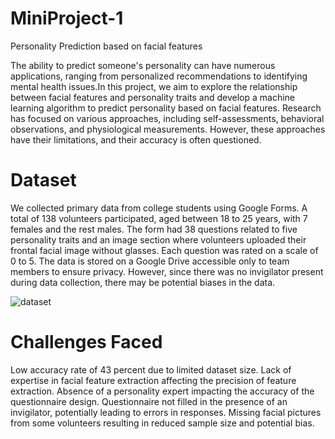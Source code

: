 # MiniProject-1
Personality Prediction based on facial features

The ability to predict someone's personality can have numerous applications, ranging from personalized recommendations to identifying mental health issues.In this project, we aim to explore the relationship between facial features and personality traits and develop a machine learning algorithm to predict personality based on facial features. Research has focused on various approaches, including self-assessments, behavioral observations, and physiological measurements. However, these approaches have their limitations, and their accuracy is often questioned.

# Dataset
We collected primary data from college students using Google Forms. A total of 138 volunteers participated, aged between 18 to 25 years, with 7 females and the rest males. The form had 38 questions related to five personality traits and an image section where volunteers uploaded their frontal facial image without glasses. Each question was rated on a scale of 0 to 5. The data is stored on a Google Drive accessible only to team members to ensure privacy. However, since there was no invigilator present during data collection, there may be potential biases in the data.

![dataset](https://github.com/Neha2109/MiniProject-1/assets/78674240/0e74d890-b6ca-4240-85b0-e377cbc622c2)

# Challenges Faced
Low accuracy rate of 43 percent due to limited dataset size.
Lack of expertise in facial feature extraction affecting the precision of feature extraction.
Absence of a personality expert impacting the accuracy of the questionnaire design.
Questionnaire not filled in the presence of an invigilator, potentially leading to errors in responses.
Missing facial pictures from some volunteers resulting in reduced sample size and potential bias.
